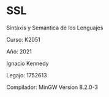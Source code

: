 # SSL
Sintaxis y Semántica de los Lenguajes

Curso: K2051

Año: 2021

Ignacio Kennedy

Legajo: 1752613

Compilador: MinGW Version 8.2.0-3
